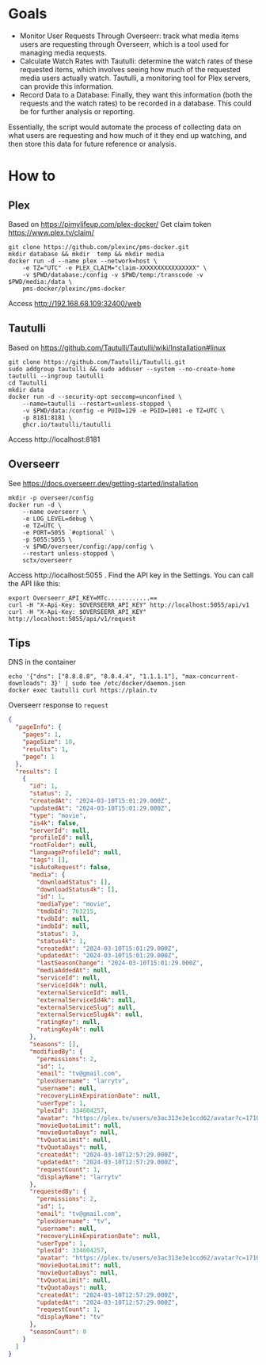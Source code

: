 # Goals

* Monitor User Requests Through Overseerr: track what media items users are requesting through Overseerr, which is a tool used for managing media requests.
* Calculate Watch Rates with Tautulli: determine the watch rates of these requested items, which involves seeing how much of the requested media users actually watch. Tautulli, a monitoring tool for Plex servers, can provide this information.
* Record Data to a Database: Finally, they want this information (both the requests and the watch rates) to be recorded in a database. This could be for further analysis or reporting.

Essentially, the script would automate the process of collecting data on what users are requesting and how much of it they end up watching, and then store this data for future reference or analysis.


# How to

## Plex 

Based on https://pimylifeup.com/plex-docker/
Get claim token https://www.plex.tv/claim/

    git clone https://github.com/plexinc/pms-docker.git
    mkdir database && mkdir  temp && mkdir media
    docker run -d --name plex --network=host \
        -e TZ="UTC" -e PLEX_CLAIM="claim-XXXXXXXXXXXXXXXX" \
        -v $PWD/database:/config -v $PWD/temp:/transcode -v $PWD/media:/data \
        pms-docker/plexinc/pms-docker

Access http://192.168.68.109:32400/web

## Tautulli

Based on https://github.com/Tautulli/Tautulli/wiki/Installation#linux

    git clone https://github.com/Tautulli/Tautulli.git
    sudo addgroup tautulli && sudo adduser --system --no-create-home tautulli --ingroup tautulli
    cd Tautulli
    mkdir data
    docker run -d --security-opt seccomp=unconfined \
        --name=tautulli --restart=unless-stopped \
        -v $PWD/data:/config -e PUID=129 -e PGID=1001 -e TZ=UTC \
        -p 8181:8181 \
        ghcr.io/tautulli/tautulli

Access http://localhost:8181


## Overseerr

See https://docs.overseerr.dev/getting-started/installation

    mkdir -p overseer/config
    docker run -d \
        --name overseerr \
        -e LOG_LEVEL=debug \
        -e TZ=UTC \
        -e PORT=5055 `#optional` \
        -p 5055:5055 \
        -v $PWD/overseer/config:/app/config \
        --restart unless-stopped \
        sctx/overseerr

Access http://localhost:5055 . Find the API key in the Settings. You can call the API like this:

    export Overseerr_API_KEY=MTc............==
    curl -H "X-Api-Key: $OVERSEERR_API_KEY" http://localhost:5055/api/v1
    curl -H "X-Api-Key: $OVERSEERR_API_KEY" http://localhost:5055/api/v1/request

## Tips

DNS in the container 

    echo '{"dns": ["8.8.8.8", "8.8.4.4", "1.1.1.1"], "max-concurrent-downloads": 3}' | sudo tee /etc/docker/daemon.json
    docker exec tautulli curl https://plain.tv


Overseerr response to `request` 

```json
{
  "pageInfo": {
    "pages": 1,
    "pageSize": 10,
    "results": 1,
    "page": 1
  },
  "results": [
    {
      "id": 1,
      "status": 2,
      "createdAt": "2024-03-10T15:01:29.000Z",
      "updatedAt": "2024-03-10T15:01:29.000Z",
      "type": "movie",
      "is4k": false,
      "serverId": null,
      "profileId": null,
      "rootFolder": null,
      "languageProfileId": null,
      "tags": [],
      "isAutoRequest": false,
      "media": {
        "downloadStatus": [],
        "downloadStatus4k": [],
        "id": 1,
        "mediaType": "movie",
        "tmdbId": 763215,
        "tvdbId": null,
        "imdbId": null,
        "status": 3,
        "status4k": 1,
        "createdAt": "2024-03-10T15:01:29.000Z",
        "updatedAt": "2024-03-10T15:01:29.000Z",
        "lastSeasonChange": "2024-03-10T15:01:29.000Z",
        "mediaAddedAt": null,
        "serviceId": null,
        "serviceId4k": null,
        "externalServiceId": null,
        "externalServiceId4k": null,
        "externalServiceSlug": null,
        "externalServiceSlug4k": null,
        "ratingKey": null,
        "ratingKey4k": null
      },
      "seasons": [],
      "modifiedBy": {
        "permissions": 2,
        "id": 1,
        "email": "tv@gmail.com",
        "plexUsername": "larrytv",
        "username": null,
        "recoveryLinkExpirationDate": null,
        "userType": 1,
        "plexId": 334604257,
        "avatar": "https://plex.tv/users/e3ac313e3e1ccd62/avatar?c=1710075448",
        "movieQuotaLimit": null,
        "movieQuotaDays": null,
        "tvQuotaLimit": null,
        "tvQuotaDays": null,
        "createdAt": "2024-03-10T12:57:29.000Z",
        "updatedAt": "2024-03-10T12:57:29.000Z",
        "requestCount": 1,
        "displayName": "larrytv"
      },
      "requestedBy": {
        "permissions": 2,
        "id": 1,
        "email": "tv@gmail.com",
        "plexUsername": "tv",
        "username": null,
        "recoveryLinkExpirationDate": null,
        "userType": 1,
        "plexId": 334604257,
        "avatar": "https://plex.tv/users/e3ac313e3e1ccd62/avatar?c=1710075448",
        "movieQuotaLimit": null,
        "movieQuotaDays": null,
        "tvQuotaLimit": null,
        "tvQuotaDays": null,
        "createdAt": "2024-03-10T12:57:29.000Z",
        "updatedAt": "2024-03-10T12:57:29.000Z",
        "requestCount": 1,
        "displayName": "tv"
      },
      "seasonCount": 0
    }
  ]
}
```